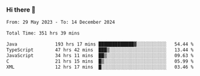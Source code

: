 ### Hi there 👋

<!--START_SECTION:waka-->

```txt
From: 29 May 2023 - To: 14 December 2024

Total Time: 351 hrs 39 mins

Java              193 hrs 17 mins █████████████▓░░░░░░░░░░░   54.44 %
TypeScript        47 hrs 42 mins  ███▒░░░░░░░░░░░░░░░░░░░░░   13.44 %
JavaScript        34 hrs 11 mins  ██▒░░░░░░░░░░░░░░░░░░░░░░   09.63 %
C                 21 hrs 15 mins  █▒░░░░░░░░░░░░░░░░░░░░░░░   05.99 %
XML               12 hrs 17 mins  █░░░░░░░░░░░░░░░░░░░░░░░░   03.46 %
```

<!--END_SECTION:waka-->
<!--
**the-beef-calculator/the-beef-calculator** is a ✨ _special_ ✨ repository because its `README.md` (this file) appears on your GitHub profile.

Here are some ideas to get you started:

- 🔭 I’m currently working on ...
- 🌱 I’m currently learning ...
- 👯 I’m looking to collaborate on ...
- 🤔 I’m looking for help with ...
- 💬 Ask me about ...
- 📫 How to reach me: ...
- 😄 Pronouns: ...
- ⚡ Fun fact: ...
-->
